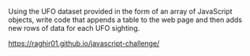 Using the UFO dataset provided in the form of an array of JavaScript objects, write code that appends a table to the web page and then adds new rows of data for each UFO sighting.

https://raghir01.github.io/javascript-challenge/
